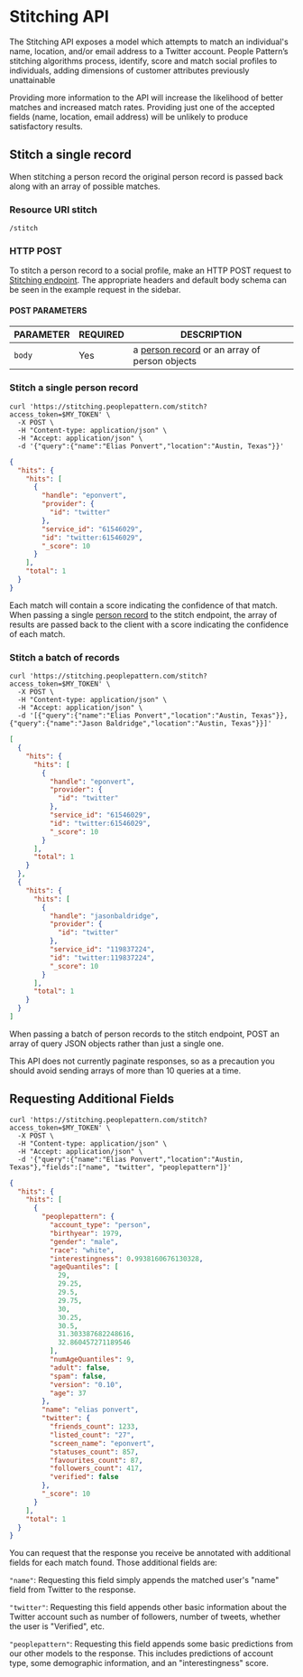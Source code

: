 # Stitching API

The Stitching API exposes a model which attempts to match an individual's name, location, and/or email address to a Twitter account.  People Pattern’s stitching algorithms process, identify, score and match social profiles to individuals, adding dimensions of customer attributes previously unattainable

<aside class="success">
Providing more information to the API will increase the likelihood of better matches and increased match rates. Providing just one of the accepted fields (name, location, email address) will be unlikely to produce satisfactory results.
</aside>

## Stitch a single record

When stitching a person record the original person record is passed back along with an array of possible matches.

### Resource URI stitch

`/stitch`

### HTTP POST
To stitch a person record to a social profile, make an HTTP POST request to [Stitching endpoint](#resource-uri-stitch).
The appropriate headers and default body schema can be seen in the example request in the sidebar.

#### POST PARAMETERS

PARAMETER     | REQUIRED | DESCRIPTION
--------------|----------|------------
`body`        | Yes      | a [person record](#stitch-input) or an array of person objects

### Stitch a single person record

```shell
curl 'https://stitching.peoplepattern.com/stitch?access_token=$MY_TOKEN' \
  -X POST \
  -H "Content-type: application/json" \
  -H "Accept: application/json" \
  -d '{"query":{"name":"Elias Ponvert","location":"Austin, Texas"}}'
```

```json
{
  "hits": {
    "hits": [
      {
        "handle": "eponvert",
        "provider": {
          "id": "twitter"
        },
        "service_id": "61546029",
        "id": "twitter:61546029",
        "_score": 10
      }
    ],
    "total": 1
  }
}
```

Each match will contain a score indicating the confidence of that match.  When passing a single [person record](#stitch-input) to the
stitch endpoint, the array of results are passed
back to the client with a score indicating the confidence of each match.

### Stitch a batch of records

```shell
curl 'https://stitching.peoplepattern.com/stitch?access_token=$MY_TOKEN' \
  -X POST \
  -H "Content-type: application/json" \
  -H "Accept: application/json" \
  -d '[{"query":{"name":"Elias Ponvert","location":"Austin, Texas"}},{"query":{"name":"Jason Baldridge","location":"Austin, Texas"}}]'
```

```json
[
  {
    "hits": {
      "hits": [
        {
          "handle": "eponvert",
          "provider": {
            "id": "twitter"
          },
          "service_id": "61546029",
          "id": "twitter:61546029",
          "_score": 10
        }
      ],
      "total": 1
    }
  },
  {
    "hits": {
      "hits": [
        {
          "handle": "jasonbaldridge",
          "provider": {
            "id": "twitter"
          },
          "service_id": "119837224",
          "id": "twitter:119837224",
          "_score": 10
        }
      ],
      "total": 1
    }
  }
]
```

When passing a batch of person records to the stitch endpoint, POST an array of query JSON objects rather than just a single one.

<aside class="warning">
This API does not currently paginate responses, so as a precaution you should avoid sending arrays of more than 10 queries at a time.
</aside>

## Requesting Additional Fields

```shell
curl 'https://stitching.peoplepattern.com/stitch?access_token=$MY_TOKEN' \
  -X POST \
  -H "Content-type: application/json" \
  -H "Accept: application/json" \
  -d '{"query":{"name":"Elias Ponvert","location":"Austin, Texas"},"fields":["name", "twitter", "peoplepattern"]}'
```

```json
{
  "hits": {
    "hits": [
      {
        "peoplepattern": {
          "account_type": "person",
          "birthyear": 1979,
          "gender": "male",
          "race": "white",
          "interestingness": 0.9938160676130328,
          "ageQuantiles": [
            29,
            29.25,
            29.5,
            29.75,
            30,
            30.25,
            30.5,
            31.303387682248616,
            32.860457271189546
          ],
          "numAgeQuantiles": 9,
          "adult": false,
          "spam": false,
          "version": "0.10",
          "age": 37
        },
        "name": "elias ponvert",
        "twitter": {
          "friends_count": 1233,
          "listed_count": "27",
          "screen_name": "eponvert",
          "statuses_count": 857,
          "favourites_count": 87,
          "followers_count": 417,
          "verified": false
        },
        "_score": 10
      }
    ],
    "total": 1
  }
}
```

You can request that the response you receive be annotated with additional fields for each match found. Those additional fields are:

`"name"`: Requesting this field simply appends the matched user's "name" field from Twitter to the response.

`"twitter"`: Requesting this field appends other basic information about the Twitter account such as number of followers, number of tweets, whether the user is "Verified", etc.

`"peoplepattern"`: Requesting this field appends some basic predictions from our other models to the response. This includes predictions of account type, some demographic information, and an "interestingness" score.
